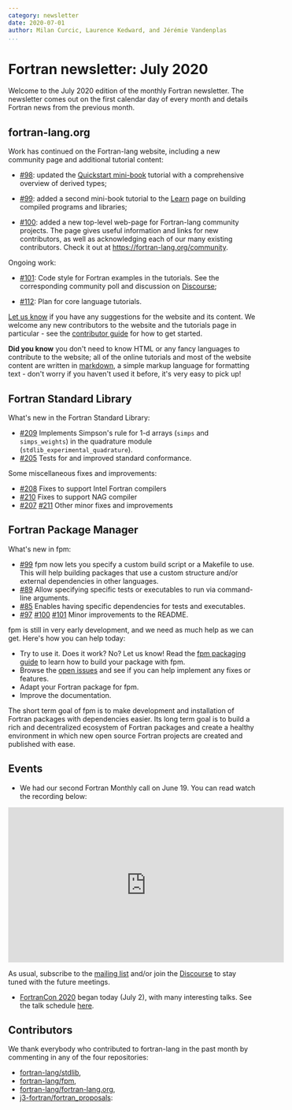 ```yaml
---
category: newsletter
date: 2020-07-01
author: Milan Curcic, Laurence Kedward, and Jérémie Vandenplas
...
```


# Fortran newsletter: July 2020

Welcome to the July 2020 edition of the monthly Fortran newsletter.
The newsletter comes out on the first calendar day of every month
and details Fortran news from the previous month.

## fortran-lang.org

Work has continued on the Fortran-lang website, including a new community page and additional tutorial content:

- [#98](https://github.com/fortran-lang/fortran-lang.org/pull/98): updated the [Quickstart mini-book](https://fortran-lang.org/learn/quickstart/derived_types) tutorial with a comprehensive overview of derived types;

- [#99](https://github.com/fortran-lang/fortran-lang.org/pull/99): added a second mini-book tutorial to the [Learn](https://fortran-lang.org/learn) page on building compiled programs and libraries;

- [#100](https://github.com/fortran-lang/fortran-lang.org/pull/100): added a new top-level web-page for Fortran-lang community projects.
  The page gives useful information and links for new contributors, as well as acknowledging each of our many existing contributors.
  Check it out at <https://fortran-lang.org/community>.

Ongoing work:

- [#101](https://github.com/fortran-lang/fortran-lang.org/issues/101): Code style for Fortran examples in the tutorials.
  See the corresponding community poll and discussion on [Discourse](https://fortran-lang.discourse.group/t/should-tutorials-on-fortran-lang-org-follow-a-consistent-style-for-code-listings/134);

- [#112](https://github.com/fortran-lang/fortran-lang.org/issues/112): Plan for core language tutorials.

[Let us know](https://github.com/fortran-lang/fortran-lang.org/issues) if you have any suggestions for the website and its content.
We welcome any new contributors to the website and the tutorials page in particular - see the [contributor guide](https://github.com/fortran-lang/fortran-lang.org/blob/HEAD/CONTRIBUTING.md) for how to get started.

**Did you know** you don't need to know HTML or any fancy languages to contribute to the website;
all of the online tutorials and most of the website content are written in [markdown](https://github.com/adam-p/markdown-here/wiki/Markdown-Cheatsheet), a simple markup language for formatting text - don't worry if you haven't used it before, it's very easy to pick up!

## Fortran Standard Library

What's new in the Fortran Standard Library:

- [#209](https://github.com/fortran-lang/stdlib/pull/209)
  Implements Simpson's rule for 1-d arrays (`simps` and `simps_weights`) in the
  quadrature module (`stdlib_experimental_quadrature`).
- [#205](https://github.com/fortran-lang/stdlib/pull/205)
  Tests for and improved standard conformance.

Some miscellaneous fixes and improvements:

- [#208](https://github.com/fortran-lang/stdlib/pull/208)
  Fixes to support Intel Fortran compilers
- [#210](https://github.com/fortran-lang/stdlib/pull/210)
  Fixes to support NAG compiler
- [#207](https://github.com/fortran-lang/stdlib/pull/207)
  [#211](https://github.com/fortran-lang/stdlib/pull/211)
  Other minor fixes and improvements

## Fortran Package Manager

What's new in fpm:

- [#99](https://github.com/fortran-lang/fpm/pull/99)
  fpm now lets you specify a custom build script or a Makefile to use.
  This will help building packages that use a custom structure and/or external
  dependencies in other languages.
- [#89](https://github.com/fortran-lang/fpm/pull/89)
  Allow specifying specific tests or executables to run via command-line arguments.
- [#85](https://github.com/fortran-lang/fpm/pull/85)
  Enables having specific dependencies for tests and executables.
- [#97](https://github.com/fortran-lang/fpm/pull/97)
  [#100](https://github.com/fortran-lang/fpm/pull/100)
  [#101](https://github.com/fortran-lang/fpm/pull/101)
  Minor improvements to the README.

fpm is still in very early development, and we need as much help as we can get.
Here's how you can help today:

- Try to use it. Does it work? No? Let us know! Read the [fpm packaging guide](https://github.com/fortran-lang/fpm/blob/HEAD/PACKAGING.md) to learn how to build your package with fpm.
- Browse the [open issues](https://github.com/fortran-lang/fpm/issues) and see if you can help implement any fixes or features.
- Adapt your Fortran package for fpm.
- Improve the documentation.

The short term goal of fpm is to make development and installation of Fortran packages with dependencies easier.
Its long term goal is to build a rich and decentralized ecosystem of Fortran packages and create a healthy
environment in which new open source Fortran projects are created and published with ease.

## Events

- We had our second Fortran Monthly call on June 19.
  You can read watch the recording below:

<iframe width="560" height="315" src="https://www.youtube-nocookie.com/embed/i-gRNGRzugc" frameborder="0" allow="accelerometer; autoplay; encrypted-media; gyroscope; picture-in-picture" allowfullscreen></iframe>

As usual, subscribe to the [mailing list](https://groups.io/g/fortran-lang) and/or
join the [Discourse](https://fortran-lang.discourse.group) to stay tuned with the future meetings.

- [FortranCon 2020](https://tcevents.chem.uzh.ch/event/12) began today (July 2),
  with many interesting talks.
  See the talk schedule [here](https://tcevents.chem.uzh.ch/event/12/timetable/#20200702.detailed).

## Contributors

We thank everybody who contributed to fortran-lang in the past month by
commenting in any of the four repositories:

- [fortran-lang/stdlib](https://github.com/fortran-lang/stdlib),
- [fortran-lang/fpm](https://github.com/fortran-lang/fpm),
- [fortran-lang/fortran-lang.org](https://github.com/fortran-lang/fortran-lang.org),
- [j3-fortran/fortran_proposals](https://github.com/j3-fortran/fortran_proposals):

<div id="gh-contributors" data-startdate="June 01 2020" data-enddate="June 30 2020" height="500px"></div>

